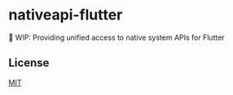# nativeapi-flutter

🚧 WIP: Providing unified access to native system APIs for Flutter

## License

[MIT](./LICENSE)
